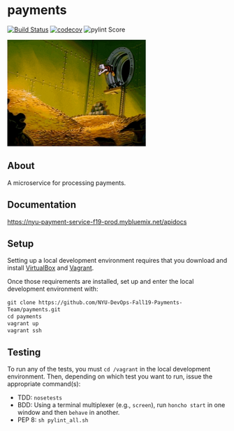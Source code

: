 # payments

[![Build Status](https://travis-ci.org/NYU-DevOps-Fall19-Payments-Team/payments.svg?branch=master)](https://travis-ci.org/NYU-DevOps-Fall19-Payments-Team/payments)
[![codecov](https://codecov.io/gh/NYU-DevOps-Fall19-Payments-Team/payments/branch/master/graph/badge.svg)](https://codecov.io/gh/NYU-DevOps-Fall19-Payments-Team/payments)
![pylint Score](https://mperlet.github.io/pybadge/badges/9.98.svg)

![](scrooge.gif)

## About

A microservice for processing payments.

## Documentation

https://nyu-payment-service-f19-prod.mybluemix.net/apidocs

## Setup

Setting up a local development environment requires that you download and install [VirtualBox](https://www.virtualbox.org/) and [Vagrant](https://www.vagrantup.com/).

Once those requirements are installed, set up and enter the local development environment with:
```
git clone https://github.com/NYU-DevOps-Fall19-Payments-Team/payments.git
cd payments
vagrant up
vagrant ssh
```

## Testing

To run any of the tests, you must `cd /vagrant` in the local development environment. Then, depending on which test you want to run, issue the appropriate command(s):

* TDD: `nosetests`
* BDD: Using a terminal multiplexer (e.g., `screen`), run `honcho start` in one window and then `behave` in another.
* PEP 8: `sh pylint_all.sh`

